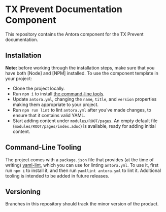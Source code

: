
# TX Prevent Documentation Component 
This repository contains the Antora component for the TX Prevent documentation.

## Installation
**Note:** before working through the installation steps, make sure that you have both [Node] and [NPM] installed.
To use the component template in your project:
- Clone the project locally.
- Run `npm i` to install [the command-line tools](#command-line-tooling).
- Update `antora.yml`, changing the `name`, `title`, and `version` properties making them appropriate to your project.
- Run `npm run lint` to lint `antora.yml` after you've made changes, to ensure that it contains valid YAML.
- Start adding content under `modules/ROOT/pages`.
  An empty default file (`modules/ROOT/pages/index.adoc`) is available, ready for adding initial content.
<a name="command-line-tooling"></a>

## Command-Line Tooling
The project comes with a `package.json` file that provides (at the time of writing) [yaml-lint](https://www.npmjs.com/package/yaml-lint), which you can use for linting `antora.yml`.
To use it, first run `npm i` to install it, and then run `yamllint antora.yml` to lint it.
Additional tooling is intended to be added in future releases.


## Versioning 

Branches in this repository should track the minor version of the product.

